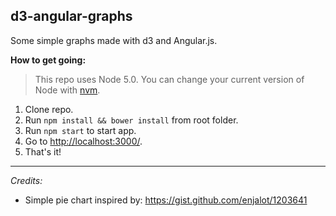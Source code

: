 d3-angular-graphs
-----------------
Some simple graphs made with d3 and Angular.js.


**How to get going:**

> This repo uses Node 5.0. You can change your current version of Node
> with [nvm](https://github.com/creationix/nvm).

 1. Clone repo.
 2. Run `npm install && bower install` from root folder.
 3. Run `npm start` to start app.
 4. Go to [http://localhost:3000/](http://localhost:3000/).
 5. That's it!

----------

*Credits:*
- Simple pie chart inspired by: https://gist.github.com/enjalot/1203641
